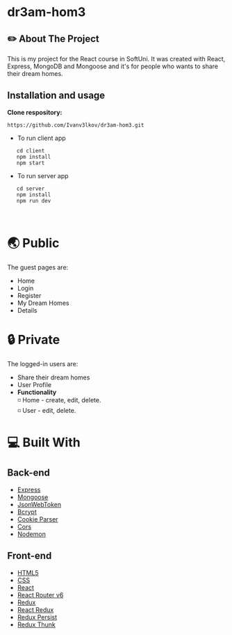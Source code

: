 # dr3am-hom3

## :pencil2: About The Project

This is my project for the React course in SoftUni. It was created with React, Express, MongoDB and Mongoose and it's for people who wants to share their dream homes. 

## Installation and usage
 
**Clone respository:**
 
 ```
 https://github.com/Ivanv3lkov/dr3am-hom3.git
 ```
 
 * To run client app
   <br/>
 ```
    cd client 
    npm install
    npm start
 ```
 * To run server app
    <br/>
 ```
    cd server
    npm install
    npm run dev
 ```
 
 <br/>

# :earth_asia: Public

The guest pages are:

* Home
* Login
* Register
* My Dream Homes
* Details

# :lock: Private

The logged-in users are:

* Share their dream homes
* User Profile
* **Functionality**
  <br/>
  :white_medium_small_square: Home - create, edit, delete.
    <br/>
  :white_medium_small_square: User - edit, delete.

# :computer:  Built With
## Back-end

- [Express](https://expressjs.com/)
- [Mongoose](https://mongoosejs.com/)
- [JsonWebToken](https://github.com/auth0/node-jsonwebtoken)
- [Bcrypt](https://github.com/kelektiv/node.bcrypt.js)
- [Cookie Parser](https://github.com/expressjs/cookie-parser)
- [Cors](https://github.com/expressjs/cors)
- [Nodemon](https://github.com/remy/nodemon)

## Front-end

- [HTML5](https://developer.mozilla.org/en-US/docs/Glossary/HTML5)
- [CSS](https://developer.mozilla.org/en-US/docs/Web/CSS)
- [React](https://reactjs.org/)
- [React Router v6](https://reactrouter.com/)
- [Redux](https://redux.js.org/)
- [React Redux](https://react-redux.js.org/)
- [Redux Persist](https://github.com/rt2zz/redux-persist)
- [Redux Thunk](https://www.npmjs.com/package/redux-thunk)
